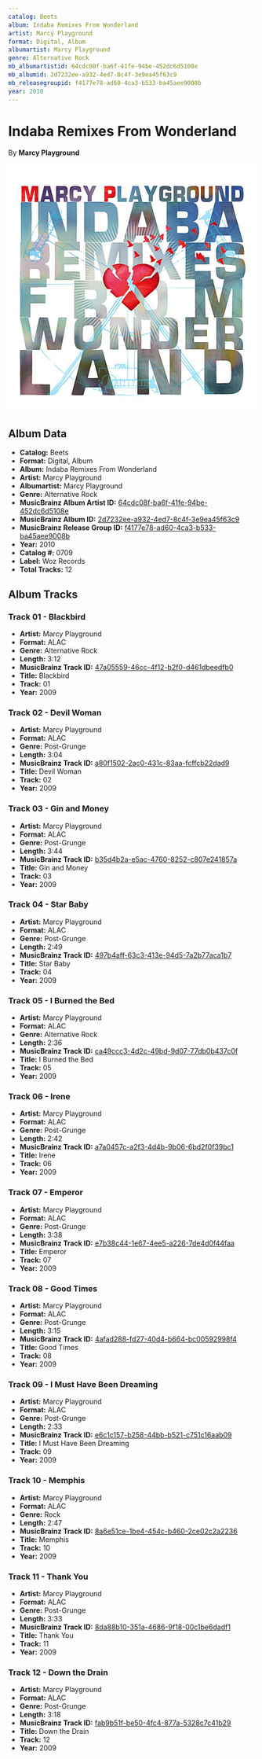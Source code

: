 ```yaml
---
catalog: Beets
album: Indaba Remixes From Wonderland
artist: Marcy Playground
format: Digital, Album
albumartist: Marcy Playground
genre: Alternative Rock
mb_albumartistid: 64cdc08f-ba6f-41fe-94be-452dc6d5108e
mb_albumid: 2d7232ee-a932-4ed7-8c4f-3e9ea45f63c9
mb_releasegroupid: f4177e78-ad60-4ca3-b533-ba45aee9008b
year: 2010
---
```


# Indaba Remixes From Wonderland

By **Marcy Playground**

![](../../assets/beetscovers/Marcy_Playground-Indaba_Remixes_From_Wonderland.jpg)

## Album Data

- **Catalog:** Beets
- **Format:** Digital, Album
- **Album:** Indaba Remixes From Wonderland
- **Artist:** Marcy Playground
- **Albumartist:** Marcy Playground
- **Genre:** Alternative Rock
- **MusicBrainz Album Artist ID:** [64cdc08f-ba6f-41fe-94be-452dc6d5108e](https://musicbrainz.org/artist/64cdc08f-ba6f-41fe-94be-452dc6d5108e)
- **MusicBrainz Album ID:** [2d7232ee-a932-4ed7-8c4f-3e9ea45f63c9](https://musicbrainz.org/release/2d7232ee-a932-4ed7-8c4f-3e9ea45f63c9)
- **MusicBrainz Release Group ID:** [f4177e78-ad60-4ca3-b533-ba45aee9008b](https://musicbrainz.org/release-group/f4177e78-ad60-4ca3-b533-ba45aee9008b)
- **Year:** 2010
- **Catalog #:** 0709
- **Label:** Woz Records
- **Total Tracks:** 12

## Album Tracks

### Track 01 - Blackbird

- **Artist:** Marcy Playground
- **Format:** ALAC
- **Genre:** Alternative Rock
- **Length:** 3:12
- **MusicBrainz Track ID:** [47a05559-46cc-4f12-b2f0-d461dbeedfb0](https://musicbrainz.org/recording/47a05559-46cc-4f12-b2f0-d461dbeedfb0)
- **Title:** Blackbird
- **Track:** 01
- **Year:** 2009

### Track 02 - Devil Woman

- **Artist:** Marcy Playground
- **Format:** ALAC
- **Genre:** Post-Grunge
- **Length:** 3:04
- **MusicBrainz Track ID:** [a80f1502-2ac0-431c-83aa-fcffcb22dad9](https://musicbrainz.org/recording/a80f1502-2ac0-431c-83aa-fcffcb22dad9)
- **Title:** Devil Woman
- **Track:** 02
- **Year:** 2009

### Track 03 - Gin and Money

- **Artist:** Marcy Playground
- **Format:** ALAC
- **Genre:** Post-Grunge
- **Length:** 3:44
- **MusicBrainz Track ID:** [b35d4b2a-e5ac-4760-8252-c807e241857a](https://musicbrainz.org/recording/b35d4b2a-e5ac-4760-8252-c807e241857a)
- **Title:** Gin and Money
- **Track:** 03
- **Year:** 2009

### Track 04 - Star Baby

- **Artist:** Marcy Playground
- **Format:** ALAC
- **Genre:** Post-Grunge
- **Length:** 2:49
- **MusicBrainz Track ID:** [497b4aff-63c3-413e-94d5-7a2b77aca1b7](https://musicbrainz.org/recording/497b4aff-63c3-413e-94d5-7a2b77aca1b7)
- **Title:** Star Baby
- **Track:** 04
- **Year:** 2009

### Track 05 - I Burned the Bed

- **Artist:** Marcy Playground
- **Format:** ALAC
- **Genre:** Alternative Rock
- **Length:** 2:36
- **MusicBrainz Track ID:** [ca49ccc3-4d2c-49bd-9d07-77db0b437c0f](https://musicbrainz.org/recording/ca49ccc3-4d2c-49bd-9d07-77db0b437c0f)
- **Title:** I Burned the Bed
- **Track:** 05
- **Year:** 2009

### Track 06 - Irene

- **Artist:** Marcy Playground
- **Format:** ALAC
- **Genre:** Post-Grunge
- **Length:** 2:42
- **MusicBrainz Track ID:** [a7a0457c-a2f3-4d4b-9b06-6bd2f0f39bc1](https://musicbrainz.org/recording/a7a0457c-a2f3-4d4b-9b06-6bd2f0f39bc1)
- **Title:** Irene
- **Track:** 06
- **Year:** 2009

### Track 07 - Emperor

- **Artist:** Marcy Playground
- **Format:** ALAC
- **Genre:** Post-Grunge
- **Length:** 3:38
- **MusicBrainz Track ID:** [e7b38c44-1e67-4ee5-a226-7de4d0f44faa](https://musicbrainz.org/recording/e7b38c44-1e67-4ee5-a226-7de4d0f44faa)
- **Title:** Emperor
- **Track:** 07
- **Year:** 2009

### Track 08 - Good Times

- **Artist:** Marcy Playground
- **Format:** ALAC
- **Genre:** Post-Grunge
- **Length:** 3:15
- **MusicBrainz Track ID:** [4afad288-fd27-40d4-b664-bc00592998f4](https://musicbrainz.org/recording/4afad288-fd27-40d4-b664-bc00592998f4)
- **Title:** Good Times
- **Track:** 08
- **Year:** 2009

### Track 09 - I Must Have Been Dreaming

- **Artist:** Marcy Playground
- **Format:** ALAC
- **Genre:** Post-Grunge
- **Length:** 2:33
- **MusicBrainz Track ID:** [e6c1c157-b258-44bb-b521-c751c16aab09](https://musicbrainz.org/recording/e6c1c157-b258-44bb-b521-c751c16aab09)
- **Title:** I Must Have Been Dreaming
- **Track:** 09
- **Year:** 2009

### Track 10 - Memphis

- **Artist:** Marcy Playground
- **Format:** ALAC
- **Genre:** Rock
- **Length:** 2:47
- **MusicBrainz Track ID:** [8a6e51ce-1be4-454c-b460-2ce02c2a2236](https://musicbrainz.org/recording/8a6e51ce-1be4-454c-b460-2ce02c2a2236)
- **Title:** Memphis
- **Track:** 10
- **Year:** 2009

### Track 11 - Thank You

- **Artist:** Marcy Playground
- **Format:** ALAC
- **Genre:** Post-Grunge
- **Length:** 3:33
- **MusicBrainz Track ID:** [8da88b10-351a-4686-9f18-00c1be6dadf1](https://musicbrainz.org/recording/8da88b10-351a-4686-9f18-00c1be6dadf1)
- **Title:** Thank You
- **Track:** 11
- **Year:** 2009

### Track 12 - Down the Drain

- **Artist:** Marcy Playground
- **Format:** ALAC
- **Genre:** Post-Grunge
- **Length:** 3:18
- **MusicBrainz Track ID:** [fab9b51f-be50-4fc4-877a-5328c7c41b29](https://musicbrainz.org/recording/fab9b51f-be50-4fc4-877a-5328c7c41b29)
- **Title:** Down the Drain
- **Track:** 12
- **Year:** 2009

